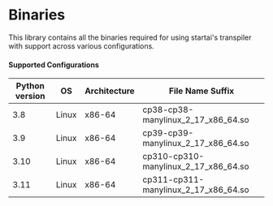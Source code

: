 # Binaries

This library contains all the binaries required for using startai's transpiler with support across various configurations.


#### Supported Configurations


| Python version | OS    | Architecture | File Name Suffix                    |
| -------------- | ----- | ------------ | ----------------------------------- |
| 3.8            | Linux | x86-64       | cp38-cp38-manylinux_2_17_x86_64.so  |
| 3.9            | Linux | x86-64       | cp39-cp39-manylinux_2_17_x86_64.so  |
| 3.10           | Linux | x86-64       | cp310-cp310-manylinux_2_17_x86_64.so |
| 3.11           | Linux | x86-64       | cp311-cp311-manylinux_2_17_x86_64.so |
